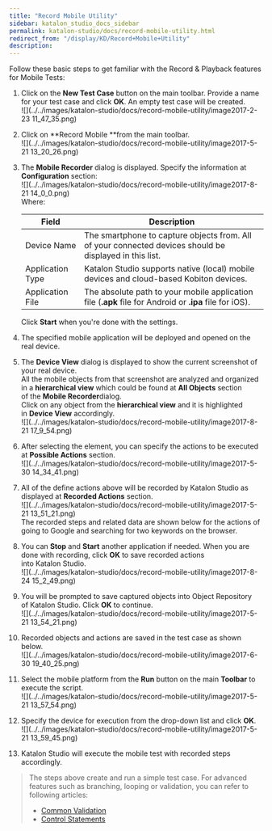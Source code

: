 ```yaml
---
title: "Record Mobile Utility" 
sidebar: katalon_studio_docs_sidebar
permalink: katalon-studio/docs/record-mobile-utility.html 
redirect_from: "/display/KD/Record+Mobile+Utility" 
description: 
---
```

Follow these basic steps to get familiar with the Record & Playback features for Mobile Tests:

1.  Click on the **New Test Case** button on the main toolbar. Provide a name for your test case and click **OK**. An empty test case will be created.   
    ![](../../images/katalon-studio/docs/record-mobile-utility/image2017-2-23 11_47_35.png)  
      
    
2.  Click on **Record Mobile **from the main toolbar.  
    ![](../../images/katalon-studio/docs/record-mobile-utility/image2017-5-21 13_20_26.png)  
      
    
3.  The **Mobile Recorder** dialog is displayed. Specify the information at **Configuration** section:  
    ![](../../images/katalon-studio/docs/record-mobile-utility/image2017-8-21 14_0_0.png)  
    Where:
    
    <table><thead><tr><th>Field</th><th>Description</th></tr></thead><tbody><tr><td><span>Device Name</span></td><td><span>The smartphone to capture objects from. All of your connected devices should be displayed in this list.</span></td></tr><tr><td><span>Application Type</span></td><td><span>Katalon Studio supports native (local) mobile devices and cloud-based Kobiton devices.<br></span></td></tr><tr><td><span>Application File</span></td><td><span>The absolute path to your mobile application file (<strong>.apk</strong>&nbsp;file for Android or&nbsp;<strong>.ipa</strong>&nbsp;file for iOS).</span></td></tr></tbody></table>
    
    Click **Start** when you're done with the settings.
    
4.  The specified mobile application will be deployed and opened on the real device. 
    
      
    
5.  The **Device View** dialog is displayed to show the current screenshot of your real device.  
    All the mobile objects from that screenshot are analyzed and organized in a **hierarchical view** which could be found at **All Objects** section of the **Mobile Recorder**dialog.  
    Click on any object from the **hierarchical view** and it is highlighted in **Device View** accordingly.  
    ![](../../images/katalon-studio/docs/record-mobile-utility/image2017-8-21 17_9_54.png)  
      
    
6.  After selecting the element, you can specify the actions to be executed at **Possible Actions** section.   
    ![](../../images/katalon-studio/docs/record-mobile-utility/image2017-5-30 14_34_41.png)
    
7.  All of the define actions above will be recorded by Katalon Studio as displayed at **Recorded Actions** section.  
    ![](../../images/katalon-studio/docs/record-mobile-utility/image2017-5-21 13_51_21.png)  
    The recorded steps and related data are shown below for the actions of going to Google and searching for two keywords on the browser.  
      
    
8.  You can **Stop** and **Start** another application if needed. When you are done with recording, click **OK** to save recorded actions into Katalon Studio.  
    ![](../../images/katalon-studio/docs/record-mobile-utility/image2017-8-24 15_2_49.png)  
      
    
9.  You will be prompted to save captured objects into Object Repository of Katalon Studio. Click **OK** to continue.  
    ![](../../images/katalon-studio/docs/record-mobile-utility/image2017-5-21 13_54_21.png)  
      
    
10.  Recorded objects and actions are saved in the test case as shown below.  
    ![](../../images/katalon-studio/docs/record-mobile-utility/image2017-6-30 19_40_25.png)  
      
    
11.  Select the mobile platform from the **Run** button on the main **Toolbar** to execute the script.    
    ![](../../images/katalon-studio/docs/record-mobile-utility/image2017-5-21 13_57_54.png)  
      
    
12.  Specify the device for execution from the drop-down list and click **OK**.  
    ![](../../images/katalon-studio/docs/record-mobile-utility/image2017-5-21 13_59_45.png)  
      
    
13.  Katalon Studio will execute the mobile test with recorded steps accordingly.  
      
      
    

> The steps above create and run a simple test case. For advanced features such as branching, looping or validation, you can refer to following articles: 
> 
> *   [Common Validation](https://www.katalon.com/tutorials/common-validation/) 
> *   [Control Statements](/display/KD/Control+Statements)